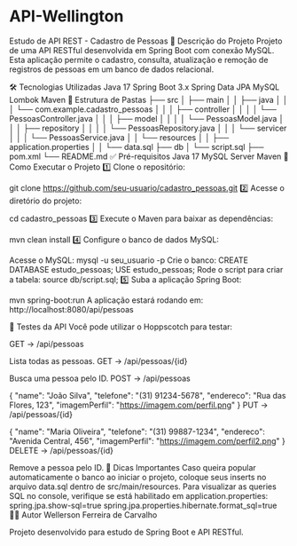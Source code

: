 # API-Wellington

Estudo de API REST - Cadastro de Pessoas
📌 Descrição do Projeto
Projeto de uma API RESTful desenvolvida em Spring Boot com conexão MySQL. Esta aplicação permite o cadastro, consulta, atualização e remoção de registros de pessoas em um banco de dados relacional.

🛠️ Tecnologias Utilizadas
Java 17
Spring Boot 3.x
Spring Data JPA
MySQL
Lombok
Maven
📂 Estrutura de Pastas
├── src
│   ├── main
│   │   ├── java
│   │   │   └── com.example.cadastro_pessoas
│   │   │       ├── controller
│   │   │       │   └── PessoasController.java
│   │   │       ├── model
│   │   │       │   └── PessoasModel.java
│   │   │       ├── repository
│   │   │       │   └── PessoasRepository.java
│   │   │       └── servicer
│   │   │           └── PessoasService.java
│   │   └── resources
│   │       ├── application.properties
│   │       └── data.sql
├── db
│   └── script.sql
├── pom.xml
└── README.md
✅ Pré-requisitos
Java 17
MySQL Server
Maven
🚀 Como Executar o Projeto
1️⃣ Clone o repositório:

git clone https://github.com/seu-usuario/cadastro_pessoas.git
2️⃣ Acesse o diretório do projeto:

cd cadastro_pessoas
3️⃣ Execute o Maven para baixar as dependências:

mvn clean install
4️⃣ Configure o banco de dados MySQL:

Acesse o MySQL:
mysql -u seu_usuario -p
Crie o banco:
CREATE DATABASE estudo_pessoas;
USE estudo_pessoas;
Rode o script para criar a tabela:
source db/script.sql;
5️⃣ Suba a aplicação Spring Boot:

mvn spring-boot:run
A aplicação estará rodando em: http://localhost:8080/api/pessoas

🔎 Testes da API
Você pode utilizar o Hoppscotch para testar:

GET → /api/pessoas

Lista todas as pessoas.
GET → /api/pessoas/{id}

Busca uma pessoa pelo ID.
POST → /api/pessoas

{
  "name": "João Silva",
  "telefone": "(31) 91234-5678",
  "endereco": "Rua das Flores, 123",
  "imagemPerfil": "https://imagem.com/perfil.png"
}
PUT → /api/pessoas/{id}

{
  "name": "Maria Oliveira",
  "telefone": "(31) 99887-1234",
  "endereco": "Avenida Central, 456",
  "imagemPerfil": "https://imagem.com/perfil2.png"
}
DELETE → /api/pessoas/{id}

Remove a pessoa pelo ID.
📌 Dicas Importantes
Caso queira popular automaticamente o banco ao iniciar o projeto, coloque seus inserts no arquivo data.sql dentro de src/main/resources.
Para visualizar as queries SQL no console, verifique se está habilitado em application.properties:
spring.jpa.show-sql=true
spring.jpa.properties.hibernate.format_sql=true
👨‍🏫 Autor
Wellerson Ferreira de Carvalho

Projeto desenvolvido para estudo de Spring Boot e API RESTful.
